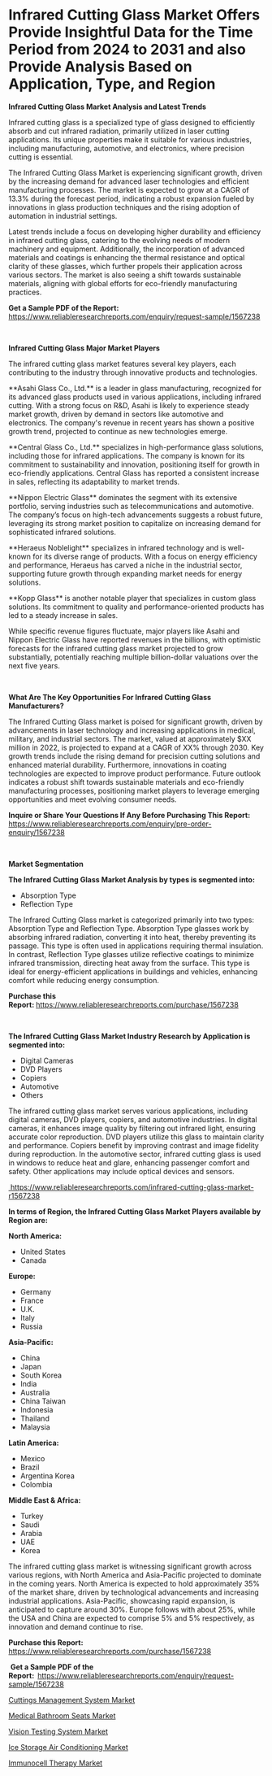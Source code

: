 <p><h1>Infrared Cutting Glass Market Offers Provide Insightful Data for the Time Period from 2024 to 2031 and also Provide Analysis Based on Application, Type, and Region</h1></p><p><strong>Infrared Cutting Glass Market Analysis and Latest Trends</strong></p>
<p><p>Infrared cutting glass is a specialized type of glass designed to efficiently absorb and cut infrared radiation, primarily utilized in laser cutting applications. Its unique properties make it suitable for various industries, including manufacturing, automotive, and electronics, where precision cutting is essential. </p><p>The Infrared Cutting Glass Market is experiencing significant growth, driven by the increasing demand for advanced laser technologies and efficient manufacturing processes. The market is expected to grow at a CAGR of 13.3% during the forecast period, indicating a robust expansion fueled by innovations in glass production techniques and the rising adoption of automation in industrial settings.</p><p>Latest trends include a focus on developing higher durability and efficiency in infrared cutting glass, catering to the evolving needs of modern machinery and equipment. Additionally, the incorporation of advanced materials and coatings is enhancing the thermal resistance and optical clarity of these glasses, which further propels their application across various sectors. The market is also seeing a shift towards sustainable materials, aligning with global efforts for eco-friendly manufacturing practices.</p></p>
<p><strong>Get a Sample PDF of the Report:&nbsp;</strong> <a href="https://www.reliableresearchreports.com/enquiry/request-sample/1567238">https://www.reliableresearchreports.com/enquiry/request-sample/1567238</a></p>
<p>&nbsp;</p>
<p><strong>Infrared Cutting Glass Major Market Players</strong></p>
<p><p>The infrared cutting glass market features several key players, each contributing to the industry through innovative products and technologies. </p><p>**Asahi Glass Co., Ltd.** is a leader in glass manufacturing, recognized for its advanced glass products used in various applications, including infrared cutting. With a strong focus on R&D, Asahi is likely to experience steady market growth, driven by demand in sectors like automotive and electronics. The company's revenue in recent years has shown a positive growth trend, projected to continue as new technologies emerge.</p><p>**Central Glass Co., Ltd.** specializes in high-performance glass solutions, including those for infrared applications. The company is known for its commitment to sustainability and innovation, positioning itself for growth in eco-friendly applications. Central Glass has reported a consistent increase in sales, reflecting its adaptability to market trends.</p><p>**Nippon Electric Glass** dominates the segment with its extensive portfolio, serving industries such as telecommunications and automotive. The company’s focus on high-tech advancements suggests a robust future, leveraging its strong market position to capitalize on increasing demand for sophisticated infrared solutions.</p><p>**Heraeus Noblelight** specializes in infrared technology and is well-known for its diverse range of products. With a focus on energy efficiency and performance, Heraeus has carved a niche in the industrial sector, supporting future growth through expanding market needs for energy solutions. </p><p>**Kopp Glass** is another notable player that specializes in custom glass solutions. Its commitment to quality and performance-oriented products has led to a steady increase in sales.</p><p>While specific revenue figures fluctuate, major players like Asahi and Nippon Electric Glass have reported revenues in the billions, with optimistic forecasts for the infrared cutting glass market projected to grow substantially, potentially reaching multiple billion-dollar valuations over the next five years.</p></p>
<p>&nbsp;</p>
<p><strong>What Are The Key Opportunities For Infrared Cutting Glass Manufacturers?</strong></p>
<p><p>The Infrared Cutting Glass market is poised for significant growth, driven by advancements in laser technology and increasing applications in medical, military, and industrial sectors. The market, valued at approximately $XX million in 2022, is projected to expand at a CAGR of XX% through 2030. Key growth trends include the rising demand for precision cutting solutions and enhanced material durability. Furthermore, innovations in coating technologies are expected to improve product performance. Future outlook indicates a robust shift towards sustainable materials and eco-friendly manufacturing processes, positioning market players to leverage emerging opportunities and meet evolving consumer needs.</p></p>
<p><strong>Inquire or Share Your Questions If Any Before Purchasing This Report:</strong> <a href="https://www.reliableresearchreports.com/enquiry/pre-order-enquiry/1567238">https://www.reliableresearchreports.com/enquiry/pre-order-enquiry/1567238</a></p>
<p>&nbsp;</p>
<p><strong>Market Segmentation</strong></p>
<p><strong>The Infrared Cutting Glass Market Analysis by types is segmented into:</strong></p>
<p><ul><li>Absorption Type</li><li>Reflection Type</li></ul></p>
<p><p>The Infrared Cutting Glass market is categorized primarily into two types: Absorption Type and Reflection Type. Absorption Type glasses work by absorbing infrared radiation, converting it into heat, thereby preventing its passage. This type is often used in applications requiring thermal insulation. In contrast, Reflection Type glasses utilize reflective coatings to minimize infrared transmission, directing heat away from the surface. This type is ideal for energy-efficient applications in buildings and vehicles, enhancing comfort while reducing energy consumption.</p></p>
<p><strong>Purchase this Report:&nbsp;</strong><a href="https://www.reliableresearchreports.com/purchase/1567238">https://www.reliableresearchreports.com/purchase/1567238</a></p>
<p>&nbsp;</p>
<p><strong>The Infrared Cutting Glass Market Industry Research by Application is segmented into:</strong></p>
<p><ul><li>Digital Cameras</li><li>DVD Players</li><li>Copiers</li><li>Automotive</li><li>Others</li></ul></p>
<p><p>The infrared cutting glass market serves various applications, including digital cameras, DVD players, copiers, and automotive industries. In digital cameras, it enhances image quality by filtering out infrared light, ensuring accurate color reproduction. DVD players utilize this glass to maintain clarity and performance. Copiers benefit by improving contrast and image fidelity during reproduction. In the automotive sector, infrared cutting glass is used in windows to reduce heat and glare, enhancing passenger comfort and safety. Other applications may include optical devices and sensors.</p></p>
<p><a href="https://www.reliableresearchreports.com/infrared-cutting-glass-market-r1567238">&nbsp;https://www.reliableresearchreports.com/infrared-cutting-glass-market-r1567238</a></p>
<p><strong>In terms of Region, the Infrared Cutting Glass Market Players available by Region are:</strong></p>
<p>
    <p> <strong> North America: </strong>
        <ul>
            <li>United States</li>
            <li>Canada</li>
        </ul>
        </p> 
    <p> <strong> Europe: </strong>
        <ul>
            <li>Germany</li>
            <li>France</li>
            <li>U.K.</li>
            <li>Italy</li>
            <li>Russia</li>
        </ul>
        </p> 
    <p> <strong> Asia-Pacific: </strong>
        <ul>
            <li>China</li>
            <li>Japan</li>
            <li>South Korea</li>
            <li>India</li>
            <li>Australia</li>
            <li>China Taiwan</li>
            <li>Indonesia</li>
            <li>Thailand</li>
            <li>Malaysia</li>
        </ul>
        </p> 
    <p> <strong> Latin America: </strong>
        <ul>
            <li>Mexico</li>
            <li>Brazil</li>
            <li>Argentina Korea</li>
            <li>Colombia</li>
        </ul>
        </p> 
    <p> <strong> Middle East & Africa: </strong>
        <ul>
            <li>Turkey</li>
            <li>Saudi</li>
            <li>Arabia</li>
            <li>UAE</li>
            <li>Korea</li>
        </ul>
    </p>
    </p>
<p><p>The infrared cutting glass market is witnessing significant growth across various regions, with North America and Asia-Pacific projected to dominate in the coming years. North America is expected to hold approximately 35% of the market share, driven by technological advancements and increasing industrial applications. Asia-Pacific, showcasing rapid expansion, is anticipated to capture around 30%. Europe follows with about 25%, while the USA and China are expected to comprise 5% and 5% respectively, as innovation and demand continue to rise.</p></p>
<p><strong>Purchase this Report: </strong><a href="https://www.reliableresearchreports.com/purchase/1567238">https://www.reliableresearchreports.com/purchase/1567238</a></p>
<p>&nbsp;<strong>Get a Sample PDF of the Report:&nbsp;&nbsp;</strong><a href="https://www.reliableresearchreports.com/enquiry/request-sample/1567238">https://www.reliableresearchreports.com/enquiry/request-sample/1567238</a></p>
<p><strong></strong></p>
<p><p><a href="https://medium.com/@richgillespie90/cuttings-management-system-market-strategic-insights-product-evolution-and-market-segmentation-in-2c87a667e366?postPublishedType=repub">Cuttings Management System Market</a></p><p><a href="https://github.com/DixieGrimes/Market-Research-Report-List-1/blob/main/medical-bathroom-seats-market.md">Medical Bathroom Seats Market</a></p><p><a href="https://issuu.com/reportprime-2/docs/vision-testing-system-market-size-2_77920a7b7a80a2">Vision Testing System Market</a></p><p><a href="https://www.linkedin.com/pulse/global-perspectives-ice-storage-air-conditioning-market-trends-pmxpf?trackingId=2w8iaJ85RtyOqgH6E7ToYA%3D%3D">Ice Storage Air Conditioning Market</a></p><p><a href="https://github.com/abbislposival/Market-Research-Report-List-1/blob/main/immunocell-therapy-market.md">Immunocell Therapy Market</a></p></p>